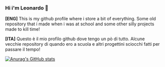 ### Hi i'm Leonardo 👋

**[ENG]** 
This is my github profile where i store a bit of everything. Some old repository that i made when i was at school and some other silly projects made to kill time!

**[ITA]**
Questo è il mio profilo github dove tengo un pò di tutto. Alcune vecchie repository di quando ero a scuola e altri progettini sciocchi fatti per passare il tempo!

[![Anurag's GitHub stats](https://github-readme-stats.vercel.app/api?username=scrivereleonardo&hide=issues,contribs&count_private=true&show_icons=true&theme=tokyonight)](https://github.com/anuraghazra/github-readme-stats)


<!--
**scrivereleonardo/scrivereleonardo** is a ✨ _special_ ✨ repository because its `README.md` (this file) appears on your GitHub profile.

Here are some ideas to get you started:

- 🔭 I’m currently working on ...
- 🌱 I’m currently learning ...
- 👯 I’m looking to collaborate on ...
- 🤔 I’m looking for help with ...
- 💬 Ask me about ...
- 📫 How to reach me: ...
- 😄 Pronouns: ...
- ⚡ Fun fact: ...
-->
